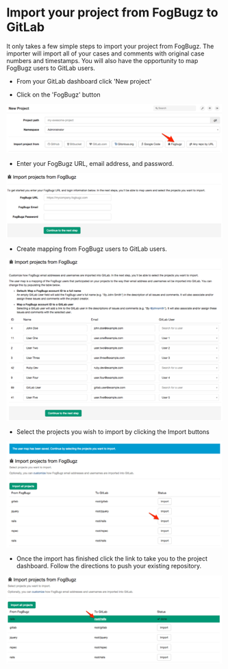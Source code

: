 # Import your project from FogBugz to GitLab

It only takes a few simple steps to import your project from FogBugz.
The importer will import all of your cases and comments with original case
numbers and timestamps. You will also have the opportunity to map FogBugz
users to GitLab users.

* From your GitLab dashboard click 'New project'

* Click on the 'FogBugz' button

![FogBugz](fogbugz_importer/fogbugz_import_select_fogbogz.png)

* Enter your FogBugz URL, email address, and password.

![Login](fogbugz_importer/fogbugz_import_login.png)

* Create mapping from FogBugz users to GitLab users.

![User Map](fogbugz_importer/fogbugz_import_user_map.png)

* Select the projects you wish to import by clicking the Import buttons

![Import Project](fogbugz_importer/fogbugz_import_select_project.png)

* Once the import has finished click the link to take you to the project
dashboard. Follow the directions to push your existing repository.

![Finished](fogbugz_importer/fogbugz_import_finished.png)
